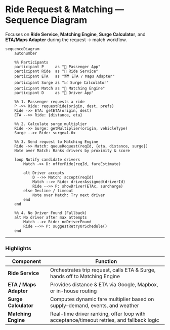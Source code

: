 # Ride Request & Matching — Sequence Diagram

Focuses on **Ride Service**, **Matching Engine**, **Surge Calculator**, and **ETA/Maps Adapter** during the request → match workflow.

```mermaid
sequenceDiagram
    autonumber

    %% Participants
    participant P     as "📱 Passenger App"
    participant Ride  as "🚕 Ride Service"
    participant ETA   as "🗺️ ETA / Maps Adapter"
    participant Surge as "📈 Surge Calculator"
    participant Match as "🤖 Matching Engine"
    participant D     as "🚗 Driver App"

    %% 1. Passenger requests a ride
    P ->> Ride: requestRide(origin, dest, prefs)
    Ride ->> ETA: getETA(origin, dest)
    ETA -->> Ride: {distance, eta}

    %% 2. Calculate surge multiplier
    Ride ->> Surge: getMultiplier(origin, vehicleType)
    Surge -->> Ride: surge=1.6x

    %% 3. Send request to Matching Engine
    Ride ->> Match: queueRequest(reqId, {eta, distance, surge})
    Note over Match: Ranks drivers by proximity & score

    loop Notify candidate drivers
        Match ->> D: offerRide(reqId, fareEstimate)

        alt Driver accepts
            D -->> Match: accept(reqId)
            Match -->> Ride: driverAssigned(driverId)
            Ride -->> P: showDriver(ETAx, surcharge)
        else Decline / timeout
            Note over Match: Try next driver
        end
    end

    %% 4. No Driver Found (Fallback)
    alt No driver after max attempts
        Match -->> Ride: noDriverFound
        Ride -->> P: suggestRetryOrSchedule()
    end
```

---

### Highlights

| Component              | Function                                                                                 |
| ---------------------- | ---------------------------------------------------------------------------------------- |
| **Ride Service**       | Orchestrates trip request, calls ETA & Surge, hands off to Matching Engine               |
| **ETA / Maps Adapter** | Provides distance & ETA via Google, Mapbox, or in-house routing                          |
| **Surge Calculator**   | Computes dynamic fare multiplier based on supply–demand, events, and weather             |
| **Matching Engine**    | Real-time driver ranking, offer loop with acceptance/timeout retries, and fallback logic |

